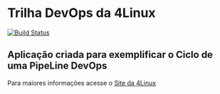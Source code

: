 # Trilha DevOps da 4Linux

<!-- Altere a Flag abaixo com sua URL do Travis -->
[![Build Status](https://travis-ci.com/brunofichtner/DevOpsLab-HelloWorld.svg?branch=master)](https://travis-ci.com/brunofichtner/DevOpsLab-HelloWorld)

## Aplicação criada para exemplificar o Ciclo de uma PipeLine DevOps


Para maiores informações acesse o [Site da 4Linux](https://www.4linux.com.br/cursos/devops)
